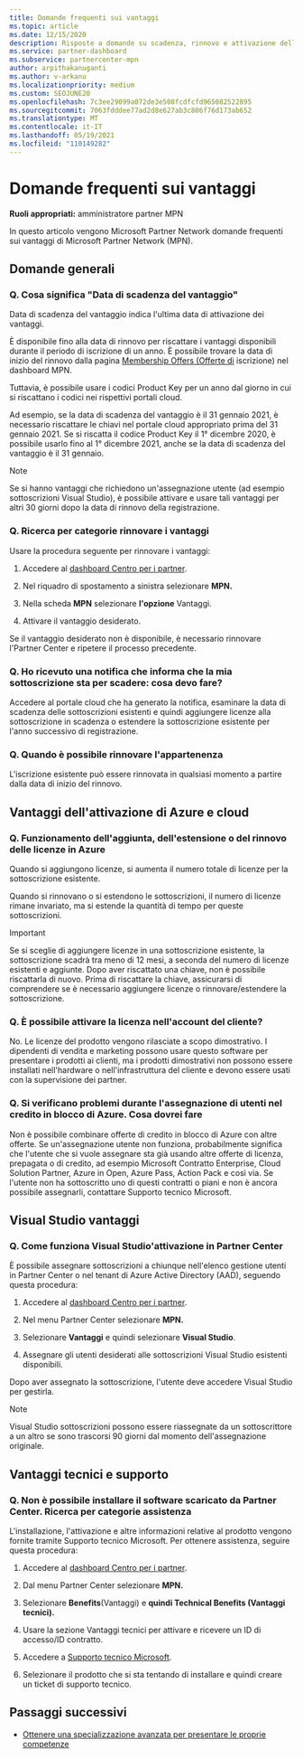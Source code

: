 ```yaml
---
title: Domande frequenti sui vantaggi
ms.topic: article
ms.date: 12/15/2020
description: Risposte a domande su scadenza, rinnovo e attivazione delle licenze per Azure, cloud, Visual Studio e vantaggi tecnici e di supporto
ms.service: partner-dashboard
ms.subservice: partnercenter-mpn
author: arpithakanuganti
ms.author: v-arkanu
ms.localizationpriority: medium
ms.custom: SEOJUNE20
ms.openlocfilehash: 7c3ee29099a072de3e508fcdfcfd965082522895
ms.sourcegitcommit: 7063fdddee77ad2d8e627ab3c806f76d173ab652
ms.translationtype: MT
ms.contentlocale: it-IT
ms.lasthandoff: 05/19/2021
ms.locfileid: "110149282"
---
```

# <a name="benefits-faq"></a>Domande frequenti sui vantaggi

**Ruoli appropriati:** amministratore partner MPN

In questo articolo vengono Microsoft Partner Network domande frequenti sui vantaggi di Microsoft Partner Network (MPN).


## <a name="general-questions"></a>Domande generali

### <a name="q-what-does-benefit-expiry-date-mean"></a>Q. Cosa significa "Data di scadenza del vantaggio"

Data di scadenza del vantaggio indica l'ultima data di attivazione dei vantaggi.

È disponibile fino alla data di rinnovo per riscattare i vantaggi disponibili durante il periodo di iscrizione di un anno. È possibile trovare la data di inizio del rinnovo dalla pagina [Membership Offers (Offerte di](https://partner.microsoft.com/dashboard/mpn/offers) iscrizione) nel dashboard MPN.

Tuttavia, è possibile usare i codici Product Key per un anno dal giorno in cui si riscattano i codici nei rispettivi portali cloud.

Ad esempio, se la data di scadenza del vantaggio è il 31 gennaio 2021, è necessario riscattare le chiavi nel portale cloud appropriato prima del 31 gennaio 2021. Se si riscatta il codice Product Key il 1° dicembre 2020, è possibile usarlo fino al 1° dicembre 2021, anche se la data di scadenza del vantaggio è il 31 gennaio.

>[!NOTE]
>Se si hanno vantaggi che richiedono un'assegnazione utente (ad esempio sottoscrizioni Visual Studio), è possibile attivare e usare tali vantaggi per altri 30 giorni dopo la data di rinnovo della registrazione.

### <a name="q-how-do-i-renew-my-benefits"></a>Q. Ricerca per categorie rinnovare i vantaggi

Usare la procedura seguente per rinnovare i vantaggi:

1. Accedere al [dashboard Centro per i partner](https://partner.microsoft.com/dashboard/).

2. Nel riquadro di spostamento a sinistra selezionare **MPN.**

3. Nella scheda **MPN** selezionare **l'opzione** Vantaggi.

4. Attivare il vantaggio desiderato.

Se il vantaggio desiderato non è disponibile, è necessario rinnovare l'Partner Center e ripetere il processo precedente.

### <a name="q-i-received-a-notification-informing-me-that-my-subscription-is-expiring-soon---what-should-i-do"></a>Q. Ho ricevuto una notifica che informa che la mia sottoscrizione sta per scadere: cosa devo fare?

Accedere al portale cloud che ha generato la notifica, esaminare la data di scadenza delle sottoscrizioni esistenti e quindi aggiungere licenze alla sottoscrizione in scadenza o estendere la sottoscrizione esistente per l'anno successivo di registrazione.

### <a name="q-when-can-i-renew-my-membership"></a>Q. Quando è possibile rinnovare l'appartenenza

L'iscrizione esistente può essere rinnovata in qualsiasi momento a partire dalla data di inizio del rinnovo.

## <a name="azure-and-cloud-activation-benefits"></a>Vantaggi dell'attivazione di Azure e cloud

### <a name="q-how-does-adding-extendingrenewing-licenses-work-on-azure"></a>Q. Funzionamento dell'aggiunta, dell'estensione o del rinnovo delle licenze in Azure

Quando si aggiungono licenze, si aumenta il numero totale di licenze per la sottoscrizione esistente.

Quando si rinnovano o si estendono le sottoscrizioni, il numero di licenze rimane invariato, ma si estende la quantità di tempo per queste sottoscrizioni.

>[!IMPORTANT]
>Se si sceglie di aggiungere licenze in una sottoscrizione esistente, la sottoscrizione scadrà tra meno di 12 mesi, a seconda del numero di licenze esistenti e aggiunte. Dopo aver riscattato una chiave, non è possibile riscattarla di nuovo. Prima di riscattare la chiave, assicurarsi di comprendere se è necessario aggiungere licenze o rinnovare/estendere la sottoscrizione.

### <a name="q-can-i-activate-the-license-on-my-customers-account"></a>Q. È possibile attivare la licenza nell'account del cliente?

No. Le licenze del prodotto vengono rilasciate a scopo dimostrativo. I dipendenti di vendita e marketing possono usare questo software per presentare i prodotti ai clienti, ma i prodotti dimostrativi non possono essere installati nell'hardware o nell'infrastruttura del cliente e devono essere usati con la supervisione dei partner.

### <a name="q-im-having-trouble-assigning-users-in-azure-bulk-credit-what-should-i-do"></a>Q. Si verificano problemi durante l'assegnazione di utenti nel credito in blocco di Azure. Cosa dovrei fare

Non è possibile combinare offerte di credito in blocco di Azure con altre offerte. Se un'assegnazione utente non funziona, probabilmente significa che l'utente che si vuole assegnare sta già usando altre offerte di licenza, prepagata o di credito, ad esempio Microsoft Contratto Enterprise, Cloud Solution Partner, Azure in Open, Azure Pass, Action Pack e così via. Se l'utente non ha sottoscritto uno di questi contratti o piani e non è ancora possibile assegnarli, contattare Supporto tecnico Microsoft.

## <a name="visual-studio-benefits"></a>Visual Studio vantaggi

### <a name="q-how-does-visual-studio-activation-work-in-partner-center"></a>Q. Come funziona Visual Studio'attivazione in Partner Center

È possibile assegnare sottoscrizioni a chiunque nell'elenco gestione utenti in Partner Center o nel tenant di Azure Active Directory (AAD), seguendo questa procedura:

1. Accedere al [dashboard Centro per i partner](https://partner.microsoft.com/dashboard/).

2. Nel menu Partner Center selezionare **MPN.**

3. Selezionare **Vantaggi** e quindi selezionare **Visual Studio**.

4. Assegnare gli utenti desiderati alle sottoscrizioni Visual Studio esistenti disponibili.

Dopo aver assegnato la sottoscrizione, l'utente deve accedere Visual Studio per gestirla.

>[!Note]
> Visual Studio sottoscrizioni possono essere riassegnate da un sottoscrittore a un altro se sono trascorsi 90 giorni dal momento dell'assegnazione originale.

## <a name="technical-benefits-and-support"></a>Vantaggi tecnici e supporto

### <a name="q-i-cant-install-the-software-i-downloaded-from-partner-center-how-do-i-get-help"></a>Q. Non è possibile installare il software scaricato da Partner Center. Ricerca per categorie assistenza

L'installazione, l'attivazione e altre informazioni relative al prodotto vengono fornite tramite Supporto tecnico Microsoft. Per ottenere assistenza, seguire questa procedura:

1. Accedere al [dashboard Centro per i partner](https://partner.microsoft.com/dashboard/).

2. Dal menu Partner Center selezionare **MPN.**

3. Selezionare **Benefits**(Vantaggi) e **quindi Technical Benefits (Vantaggi tecnici).**

4. Usare la sezione Vantaggi tecnici per attivare e ricevere un ID di accesso/ID contratto.

5. Accedere a [Supporto tecnico Microsoft](https://support.microsoft.com/supportforbusiness/productselection).

6. Selezionare il prodotto che si sta tentando di installare e quindi creare un ticket di supporto tecnico.

## <a name="next-steps"></a>Passaggi successivi

- [Ottenere una specializzazione avanzata per presentare le proprie competenze](advanced-specializations.md)